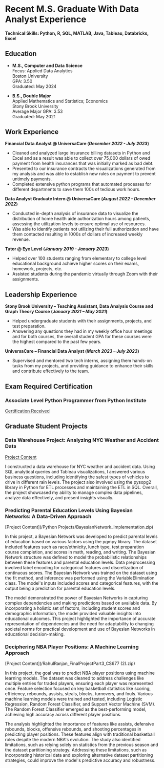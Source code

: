
# Recent M.S. Graduate With Data Analyst Experience  

#### Technical Skills: Python, R, SQL, MATLAB, Java, Tableau, Databricks, Excel

## Education 

- **M.S., Computer and Data Science**  
  Focus: Applied Data Analytics  
  Boston University  
  GPA: 3.50  
  Graduated: May 2024

- **B.S., Double Major**  
  Applied Mathematics and Statistics; Economics  
  Stony Brook University  
  Average Major GPA: 3.53  
  Graduated: May 2021

## Work Experience
**Financial Data Analyst @ UniversaCare (_December 2022 - July 2023_)**
-	Cleaned and analyzed large insurance billing datasets in Python and Excel and as a result was able to collect over 75,000 dollars of owed payment from health insurances that was initially marked as bad debt. 
-	Presented to our insurance contracts the visualizations generated from my analysis and was able to establish new rules on payment to prevent untimely payments. 
-	Completed extensive python programs that automated processes for different departments to save them 100s of tedious work hours. 

**Data Analyst Graduate Intern @ UniversaCare (_August 2022 - December 2022_)**
-	Conducted in-depth analysis of insurance data to visualize the distribution of home health aide authorization hours among patients, assessing the utilization levels to ensure optimal use of resources.
-	Was able to identify patients not utilizing their full authorization and have them contacted resulting in 1000s of dollars of increased weekly revenue.

**Tutor @ Eye Level (_January 2019 - January 2023_)**
-	Helped over 100 students ranging from elementary to college level educational background achieve higher scores on their exams, homework, projects, etc.
-	Assisted students during the pandemic virtually through Zoom with their assignments.

## Leadership Experience
**Stony Brook University – Teaching Assistant, Data Analysis Course and Graph Theory Course	(_January 2021 – May 2021_)**
-	Helped undergraduate students with their assignments, projects, and test preparation. 
-	Answering any questions they had in my weekly office hour meetings and for both courses, the overall student GPA for these courses were the highest compared to the past few years.

**UniversaCare – Financial Data Analyst (_March 2023 – July 2023_)**
-	Supervised and mentored two tech interns, assigning them hands-on tasks from my projects, and providing guidance to enhance their skills and contribute effectively to the team.


## Exam Required Certification
### Associate Level Python Programmer from Python Institute
[Certification Received](/RahulRanjan_PythonCertifications.pdf)

## Graduate Student Projects
### Data Warehouse Project: Analyzing NYC Weather and Accident Data
[Project Content](/Ranjan_CS689_DataWarehousingProject.zip)

I constructed a data warehouse for NYC weather and accident data. Using SQL analytical queries and Tableau visualizations, I answered various business questions, including identifying the safest types of vehicles to drive in different rain levels. The project also involved using the pysopg2 library in Python for ETL processes and maintaining the ETL in SQL. Overall, the project showcased my ability to manage complex data pipelines, analyze data effectively, and present insights visually.


### Predicting Parental Education Levels Using Bayesian Networks: A Data-Driven Approach
[Project Content](/Python Projects/BayesianNetwork_Implementation.zip)

In this project, a Bayesian Network was developed to predict parental levels of education based on various factors using the pgmpy library. The dataset included features such as race/ethnicity, lunch type, test preparation course completion, and scores in math, reading, and writing. The Bayesian Network structure was defined to model the probabilistic relationships between these features and parental education levels. Data preprocessing involved label encoding for categorical features and discretization of continuous scores. The Bayesian Network was trained on the dataset using the fit method, and inference was performed using the VariableElimination class. The model's inputs included scores and categorical features, with the output being a prediction for parental education levels.

The model demonstrated the power of Bayesian Networks in capturing complex dependencies and making predictions based on available data. By incorporating a holistic set of factors, including student scores and demographic information, the model provided valuable insights into educational outcomes. This project highlighted the importance of accurate representation of dependencies and the need for adaptability to changing societal norms for practical development and use of Bayesian Networks in educational decision-making.


### Deciphering NBA Player Positions: A Machine Learning Approach
[Project Content](/RahulRanjan_FinalProjectPart3_CS677 (2).zip)

In this project, the goal was to predict NBA player positions using machine learning models. The dataset was cleaned to address challenges like multiple entries for traded players, ensuring each player was represented once. Feature selection focused on key basketball statistics like scoring, efficiency, rebounds, assists, steals, blocks, turnovers, and fouls. Various machine learning models were trained and tested, including Logistic Regression, Random Forest Classifier, and Support Vector Machine (SVM). The Random Forest Classifier emerged as the best-performing model, achieving high accuracy across different player positions.

The analysis highlighted the importance of features like assists, defensive rebounds, blocks, offensive rebounds, and shooting percentages in predicting player positions. These features align with traditional basketball roles despite the modern NBA's evolution. The study also identified limitations, such as relying solely on statistics from the previous season and the dataset partitioning strategy. Addressing these limitations, such as incorporating historical data and exploring alternative dataset partitioning strategies, could improve the model's predictive accuracy and robustness.


